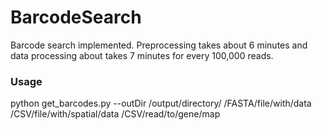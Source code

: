 # BarcodeSearch

Barcode search implemented. Preprocessing takes about 6 minutes and data processing about 
takes 7 minutes for every 100,000 reads.

### Usage 
python get_barcodes.py --outDir /output/directory/ /FASTA/file/with/data /CSV/file/with/spatial/data /CSV/read/to/gene/map
